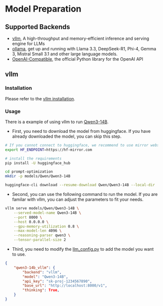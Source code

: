 # Model Preparation

## Supported Backends
- [vllm](https://docs.vllm.ai/en/latest/getting_started/quickstart.html), A high-throughput and memory-efficient inference and serving engine for LLMs
- [ollama](https://ollama.com/), get up and running with Llama 3.3, DeepSeek-R1, Phi-4, Gemma 3, Mistral Small 3.1 and other large language models.
- [OpenAI-Compatible](https://github.com/openai/openai-python), the official Python library for the OpenAI API

## vllm
### Installation
Please refer to the [vllm installation](https://docs.vllm.ai/en/latest/getting_started/installation/index.html).
### Usage
There is a example of using vllm to run [Qwen3-14B](https://huggingface.co/Qwen/Qwen3-14B).  
- First, you need to download the model from huggingface. If you have already downloaded the model, you can skip this step.
```bash
# If you cannot connect to huggingface, we recommend to use mirror website https://hf-mirror.com/
export HF_ENDPOINT=https://hf-mirror.com

# install the requirements
pip install -U huggingface_hub

cd prompt-optimization
mkdir -p models/Qwen/Qwen3-14B

huggingface-cli download --resume-download Qwen/Qwen3-14B --local-dir ./models/Qwen/Qwen3-14B
```
- Second, you can use the following command to run the model. If you are familar with vllm, you can adjust the parameters to fit your needs.
```bash
vllm serve models/Qwen/Qwen3-14B \
    --served-model-name Qwen3-14B \
    --port 8000 \
    --host 0.0.0.0 \
    --gpu-memory-utilization 0.8 \
    --max-model-len 4096 \
    --reasoning-parser qwen3 \
    --tensor-parallel-size 2
```
- Third, you need to modify the [llm_config.py](../src/config/llm_config.py) to add the model you want to use.
```json
{
    "qwen3-14b_vllm": {
        "backend": "vllm",
        "model": "Qwen3-14B",
        "api_key": "sk-proj-1234567890",
        "base_url": "http://localhost:8000/v1",
        "thinking": True,
    }
}
```